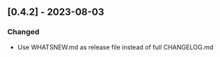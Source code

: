 
## [0.4.2] - 2023-08-03

### Changed

- Use WHATSNEW.md as release file instead of full CHANGELOG.md
